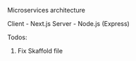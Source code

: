 Microservices architecture

Client - Next.js
Server - Node.js (Express)

Todos:
1) Fix Skaffold file